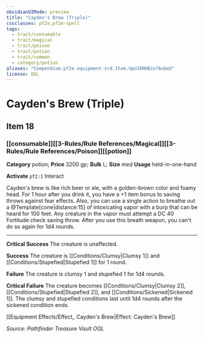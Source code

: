 ```yaml
---
obsidianUIMode: preview
title: "Cayden's Brew (Triple)"
cssclasses: pf2e,pf2e-spell
tags:
  - trait/consumable
  - trait/magical
  - trait/poison
  - trait/potion
  - trait/common
  - category/potion
aliases: "Compendium.pf2e.equipment-srd.Item.UpUJ6NHBin7bubeX"
license: OGL
---
```

# Cayden's Brew (Triple)
## Item 18
### [[consumable]][[3-Rules/Rule References/Magical]][[3-Rules/Rule References/Poison]][[potion]]

**Category** potion; 
**Price** 3200 gp; 
**Bulk** L; **Size** med
**Usage** held-in-one-hand

**Activate** `pf2:1` Interact

Cayden's brew is like rich beer or ale, with a golden-brown color and foamy head. For 1 hour after you drink it, you have a +1 item bonus to saving throws against fear effects. Also, you can use a single action to breathe out a @Template\[cone|distance:15\] of intoxicating vapor with a burp that can be heard for 100 feet. Any creature in the vapor must attempt a DC 40 Fortitude check saving throw. After you use this breath weapon, you can't do so again for 1d4 rounds.

* * *

**Critical Success** The creature is unaffected.

**Success** The creature is [[Conditions/Clumsy|Clumsy 1]] and [[Conditions/Stupefied|Stupefied 1]] for 1 round.

**Failure** The creature is clumsy 1 and stupefied 1 for 1d4 rounds.

**Critical Failure** The creature becomes [[Conditions/Clumsy|Clumsy 2]], [[Conditions/Stupefied|Stupefied 2]], and [[Conditions/Sickened|Sickened 1]]. The clumsy and stupefied conditions last until 1d4 rounds after the sickened condition ends.

[[Equipment Effects/Effect_ Cayden's Brew|Effect: Cayden's Brew]]

*Source: Pathfinder Treasure Vault*
*OGL*